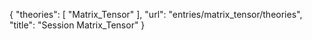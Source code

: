{
    "theories": [
        "Matrix_Tensor"
    ],
    "url": "entries/matrix_tensor/theories",
    "title": "Session Matrix_Tensor"
}